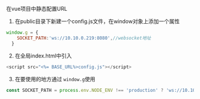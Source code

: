 在vue项目中静态配置URL

1. 在public目录下新建一个config.js文件，在window对象上添加一个属性

```js
window.g = {
    SOCKET_PATH:'ws://10.10.0.219:8080',//websocket地址
  }

```

2. 在全局index.html中引入

```js
<script src="<%= BASE_URL%>config.js"></script>
```

3. 在要使用的地方通过 `window.g`使用

```ts
const SOCKET_PATH = process.env.NODE_ENV !== 'production' ? 'ws://10.10.0.111:8088/ws' : (<any>window).g.SOCKET_PATH//10.10.0.120:8800
```

